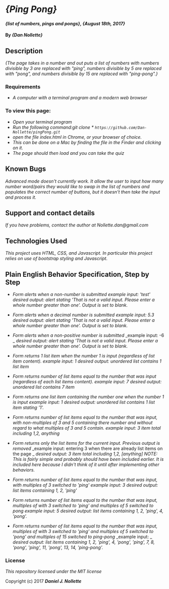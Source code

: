 # _{Ping Pong}_

#### _{list of numbers, pings and pongs}, {August 18th, 2017}_

#### By _**{Dan Nollette}**_

## Description

_{The page takes in a number and out puts a list of numbers with numbers divisible by 3 are replaced with "ping", numbers divisible by 5 are replaced with "pong", and numbers divisible by 15 are replaced with "ping-pong".}_


### Requirements
* _A computer with a terminal program and a modern web browser_

### To view this page:
* _Open your terminal program_
* _Run the following command:git clone * `https://github.com/Dan-Nollette/pingPong.git`_
* _open the file index.html in Chrome, or your browser of choice._
* _This can be done on a Mac by finding the file in the Finder and clicking on it._
* _The page should then load and you can take the quiz_

## Known Bugs

_Advanced mode doesn't currently work. It allow the user to input how many number word/pairs they would like to swap in the list of numbers and populates the correct number of buttons, but it doesn't then take the input and process it._

## Support and contact details

_If you have problems, contact the author at Nollette.dan@gmail.com_

## Technologies Used

_This project uses HTML, CSS, and Javascript. In particular this project relies on use of bootstrap styling and Javascript._

## Plain English Behavior Specification, Step by Step

* _Form alerts when a non-number is submitted_
_example input: 'test'_
_desired output: alert stating 'That is not a valid input. Please enter a whole number greater than one'. Output is set to blank._

* _Form alerts when a decimal number is submitted_
_example input: 5.3_
_desired output: alert stating 'That is not a valid input. Please enter a whole number greater than one'. Output is set to blank._

* _Form alerts when a non-positive number is submitted_
_example input: -6 _
_desired output: alert stating 'That is not a valid input. Please enter a whole number greater than one'. Output is set to blank._

* _Form returns 1 list item when the number 1 is input (regardless of list item content)._
_example input: 1_
_desired output: unordered list contains 1 list item_

* _Form returns number of list items equal to the number that was input (regardless of each list items content)._
_example input: 7_
_desired output: unordered list contains 7 item_

* _Form returns one list item containing the number one when the number 1 is input_
_example input: 1_
_desired output: unordered list contains 1 list item stating '1'._

* _Form returns number of list items equal to the number that was input, with non-multiples of 3 and 5 containing there number and without regard to what multiples of 3 and 5 contain._
_example input: 3 item total including 1,2, anything_

* _Form returns only the list items for the current input. Previous output is removed_
_example input: entering 3 when there are already list items on the page _
_desired output: 3 item total including 1,2, [anything]_
_NOTE: This is fairly simple and probably should have been included earlier. It is included here because I didn't think of it until after implementing other behaviors._

* _Form returns number of list items equal to the number that was input, with multiples of 3 switched to 'ping'_
_example input: 3_
_desired output: list items containing 1, 2, 'ping'_

* _Form returns number of list items equal to the number that was input, multiples of with 3 switched to 'ping' and multiples of 5 switched to pong_
_example input: 5_
_desired output: list items containing 1, 2, 'ping', 4, 'pong'._

* _Form returns number of list items equal to the number that was input, multiples of with 3 switched to 'ping' and multiples of 5 switched to 'pong' and multiples of 15 switched to ping-pong_
_example input: _
_desired output: list items containing 1, 2, 'ping', 4, 'pong', 'ping', 7, 8, 'pong', 'ping', 11, 'pong', 13, 14, 'ping-pong'._

### License

*This repository licensed under the MIT license*

Copyright (c) 2017 **_Daniel J. Nollette_**
